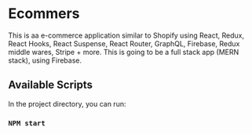# Ecommers

This is aa e-commerce application similar to Shopify using React, Redux, React Hooks, React Suspense, React Router, GraphQL, Firebase, Redux middle wares, Stripe + more. This is going to be a full stack app (MERN stack), using Firebase.

## Available Scripts

In the project directory, you can run:

### `NPM start`
